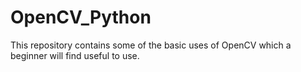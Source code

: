 # OpenCV_Python
This repository contains some of the basic uses of OpenCV which a beginner will find useful to use.
